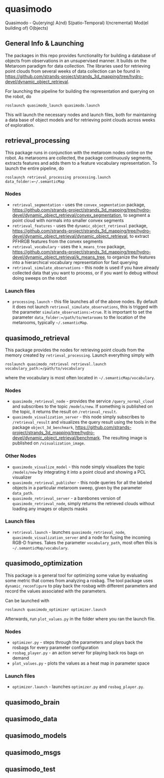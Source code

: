 # quasimodo
Quasimodo - Qu(erying) A(nd) S(patio-Temporal) I(ncremental) Mod(el building of) O(bjects)

## General Info \& Launching

The packages in this repo provides functionality for building a database of objects from observations
in an unsupervised manner. It builds on the Metaroom paradigm for data collection. The libraries
used for retrieving point clouds from several weeks of data collection can be found in
<https://github.com/strands-project/strands_3d_mapping/tree/hydro-devel/dynamic_object_retrieval>.

For launching the pipeline for building the representation and querying on the robot, do
```
roslaunch quasimodo_launch quasimodo.launch
```
This will launch the necessary nodes and launch files, both for maintaining a data base of object
models and for retrieving point clouds across weeks of exploration.

## retrieval_processing

This package runs in conjunction with the metaroom nodes online on the robot. As metarooms are collected,
the package continuously segments, extracts features and adds them to a feature vocabulary representation.
To launch the entire pipeline, do
```
roslaunch retrieval_processing processing.launch data_folder:=~/.semanticMap
```

### Nodes

* `retrieval_segmentation` - uses the `convex_segmentation` package, <https://github.com/strands-project/strands_3d_mapping/tree/hydro-devel/dynamic_object_retrieval/convex_segmentation>, to segment a point cloud with normals into smaller convex segments
* `retrieval_features` - uses the `dynamic_object_retrieval` package, <https://github.com/strands-project/strands_3d_mapping/tree/hydro-devel/dynamic_object_retrieval/dynamic_object_retrieval>, to extract PFHRGB features from the convex segments
* `retrieval_vocabulary` - uses the `k_means_tree` package, <https://github.com/strands-project/strands_3d_mapping/tree/hydro-devel/dynamic_object_retrieval/k_means_tree>, to organize the features into a hierarchical vocabulary representation for fast querying
* `retrieval_simulate_observations` - this node is used if you have already collected data that you want to process, or if you want to debug without doing sweeps on the robot

### Launch files

* `processing.launch` - this file launches all of the above nodes. By default it does not launch `retrieval_simulate_observations`, this is trigged with the parameter `simulate_observations:=true`.
It is important to set the parameter `data_folder:=/path/to/metarooms` to the location of the metarooms,
typically `~/.semanticMap`.

## quasimodo_retrieval

This package provides the nodes for retrieving point clouds from the memory created by `retrieval_processing`.
Launch everything simply with
```
roslaunch quasimodo_retrieval retrieval.launch vocabulary_path:=/path/to/vocabulary
```
where the vocabulary is most often located in `~/.semanticMap/vocabulary`.

### Nodes

* `quasimodo_retrieval_node` - provides the service `/query_normal_cloud` and subscribes to the topic `/models/new`. If something is published on the topic, it returns the result on `/retrieval_result`.
* `quasimodo_visualization_server` - this node simply subscribes to `/retrieval_result` and visualizes the query result using the tools in the package `object_3d_benchmark`, <https://github.com/strands-project/strands_3d_mapping/tree/hydro-devel/dynamic_object_retrieval/benchmark>. The resulting image is published on `/visualization_image`.

### Other Nodes

* `quasimodo_visualize_model` - this node simply visualizes the topic `/models/new` by integrating it into a point cloud and showing a PCL visualizer
* `quasimodo_retrieval_publisher` - this node queries for all the labeled objects in a particular metaroom sweep, given by the parameter `data_path`.
* `quasimodo_retrieval_server` - a barebones version of `quasimodo_retrieval_node`, simply returns the retrieved clouds without loading any images or objects masks

### Launch files

* `retrieval.launch` - launches `quasimodo_retrieval_node`, `quasimodo_visualization_server` and a node for fusing the incoming RGB-D frames. Takes the parameter `vocabulary_path`, most often this is `~/.semanticMap/vocabulary`.

## quasimodo_optimization

This package is a general tool for optimizing some value by evaluating some metric that comes from analyzing a rosbag.
The tool package uses `dynamic_reconfigure` to play back the rosbag with different parameters and record the
values associated with the parameters.

Can be launched with
```
roslaunch quasimodo_optimizer optimizer.launch
```
Afterwards, run `plot_values.py` in the folder where you ran the launch file.

### Nodes

* `optimizer.py` - steps through the parameters and plays back the rosbags for every parameter configuration
* `rosbag_player.py` - an action server for playing back ros bags on demand
* `plot_values.py` - plots the values as a heat map in parameter space

### Launch files

* `optimizer.launch` - launches `optimizer.py` and `rosbag_player.py`.

## quasimodo_brain

## quasimodo_data

## quasimodo_models

## quasimodo_msgs

## quasimodo_test
